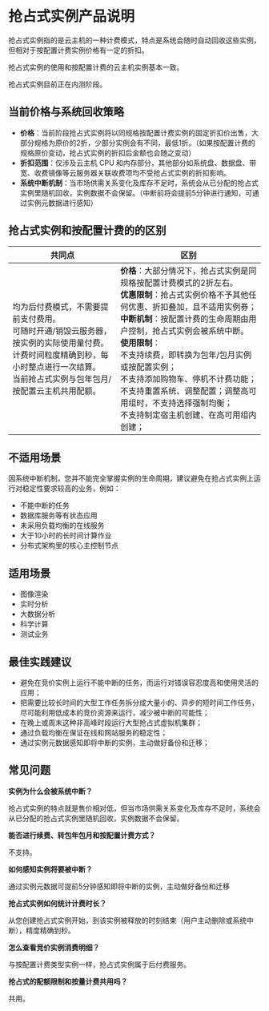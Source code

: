 # 抢占式实例产品说明

抢占式实例指的是云主机的一种计费模式，特点是系统会随时自动回收这些实例，但相对于按配置计费实例价格有一定的折扣。

抢占式实例的使用和按配置计费的云主机实例基本一致。

抢占式实例目前正在内测阶段。

## 当前价格与系统回收策略

* **价格**：当前阶段抢占式实例将以同规格按配置计费实例的固定折扣价出售，大部分规格为原价的2折，少部分实例会有不同，最低1折。（如果按配置计费的规格原价变动，抢占式实例的折扣后金额也会随之变动）
* **折扣范围**：仅涉及云主机 CPU 和内存部分，其他部分如系统盘、数据盘、带宽、收费镜像等云服务器关联收费项均不受抢占式实例的折扣影响。
* **系统中断机制**：当市场供需关系变化及库存不足时，系统会从已分配的抢占式实例里随机回收，实例数据不会保留。（中断前将会提前5分钟进行通知，可通过实例元数据进行感知）


## 抢占式实例和按配置计费的的区别

| **共同点**                                                                                        | **区别**                                                     |
| ------------------------------------------------------------------------------------------------- | ------------------------------------------------------------ |
| 均为后付费模式，不需要提前支付费用。<br/>可随时开通/销毁云服务器，按实例的实际使用量付费。<br/>计费时间粒度精确到秒，每小时整点进行一次结算。<br/>当前抢占式实例与包年包月/按配置云主机共用配额。 | **价格**：大部分情况下，抢占式实例是同规格按配置计费模式的2折左右。<br/>**优惠限制**：抢占式实例价格不予其他任何优惠、折扣叠加，且不适用实例券；<br/>**中断机制**：按配置计费的生命周期由用户控制，抢占式实例会被系统中断。<br/>**使用限制**：<br/>不支持续费，即转换为包年/包月实例或按配置实例；<br/>不支持添加购物车、停机不计费功能；<br/>不支持重置系统、调整配置；调整高可用组时，不支持选择强制均衡；<br/>不支持制定宿主机创建、在高可用组内创建； |

## 不适用场景

因系统中断机制，您并不能完全掌握实例的生命周期，建议避免在抢占式实例上运行对稳定性要求较高的业务，例如：

* 不能中断的任务
* 数据库服务等有状态应用
* 未采用负载均衡的在线服务
* 大于10小时的长时间计算作业
* 分布式架构里的核心主控制节点

## 适用场景

* 图像渲染
* 实时分析
* 大数据分析
* 科学计算
* 测试业务

## 最佳实践建议

* 避免在竞价实例上运行不能中断的任务，而运行对错误容忍度高和使用灵活的应用；
* 把需要比较长时间的大型工作任务拆分成大量小的、异步的短时间工作任务，尽可能利用低成本的竞价资源来运行，减少被中断的可能性；
* 在晚上或周末这种非高峰时段运行大型抢占式虚拟机集群；
* 通过负载均衡在保证在线和网站服务的稳定性；
* 通过实例元数据感知即将中断的实例，主动做好备份和迁移； 


## 常见问题

**实例为什么会被系统中断？**

抢占式实例的特点就是售价相对低，但当市场供需关系变化及库存不足时，系统会从已分配的抢占式实例里随机回收，实例数据不会保留。

**能否进行续费、转包年包月和按配置计费方式？**

不支持。

**如何感知实例将要被中断？**

通过实例元数据可提前5分钟感知即将中断的实例，主动做好备份和迁移

**抢占式实例如何统计计费时长？**

从您创建抢占式实例开始，到该实例被释放的时刻结束（用户主动删除或系统中断），精度精确到秒。

**怎么查看竞价实例消费明细？**

与按配置计费类型实例一样，抢占式实例属于后付费服务。

**抢占式的配额限制和按量计费共用吗？**

共用。
